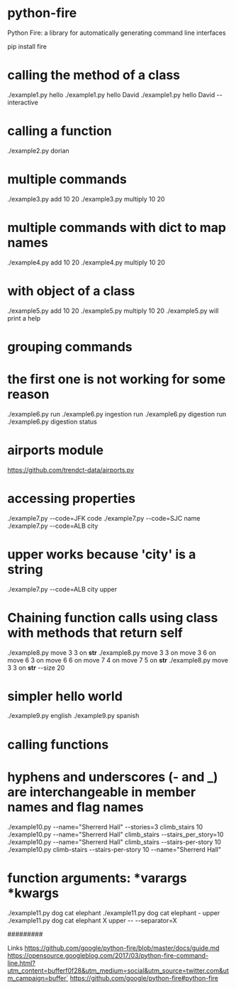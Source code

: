 # python-fire
Python Fire: a library for automatically generating command line interfaces

pip install fire

# calling the method of a class
./example1.py  hello
./example1.py  hello David
./example1.py  hello David --interactive

# calling a function
./example2.py dorian

# multiple commands
./example3.py add 10 20
./example3.py multiply 10 20

# multiple commands with dict to map names
./example4.py add 10 20
./example4.py multiply 10 20

# with object of a class
./example5.py add 10 20
./example5.py multiply 10 20
./example5.py will print a help

# grouping commands
# the first one is not working for some reason
./example6.py run
./example6.py ingestion run
./example6.py digestion run
./example6.py digestion status

# airports module
https://github.com/trendct-data/airports.py
# accessing properties
./example7.py --code=JFK code
./example7.py --code=SJC name
./example7.py --code=ALB city
# upper works because 'city' is a string
./example7.py --code=ALB city upper

# Chaining function calls using class with methods that return self
./example8.py move 3 3 on __str__
./example8.py move 3 3 on move 3 6 on move 6 3 on move 6 6 on move 7 4 on move 7 5 on __str__
./example8.py move 3 3 on __str__ --size 20

# simpler hello world
./example9.py english
./example9.py spanish

# calling functions
# hyphens and underscores (- and _) are interchangeable in member names and flag names
./example10.py  --name="Sherrerd Hall" --stories=3 climb_stairs 10
./example10.py --name="Sherrerd Hall" climb_stairs --stairs_per_story=10
./example10.py --name="Sherrerd Hall" climb_stairs --stairs-per-story 10
./example10.py climb-stairs --stairs-per-story 10 --name="Sherrerd Hall"

# function arguments: *varargs *kwargs
./example11.py dog cat elephant
./example11.py dog cat elephant - upper
./example11.py dog cat elephant X upper -- --separator=X



#########

Links
https://github.com/google/python-fire/blob/master/docs/guide.md
https://opensource.googleblog.com/2017/03/python-fire-command-line.html?utm_content=bufferf0f28&utm_medium=social&utm_source=twitter.com&utm_campaign=buffer`
https://github.com/google/python-fire#python-fire

